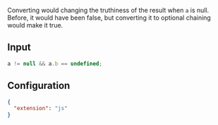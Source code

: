 
Converting would changing the truthiness of the result when `a` is null.
Before, it would have been false, but converting it to optional chaining
would make it true.

## Input
```javascript input
a != null && a.b == undefined;
```

## Configuration
```json configuration
{
  "extension": "js"
}
```